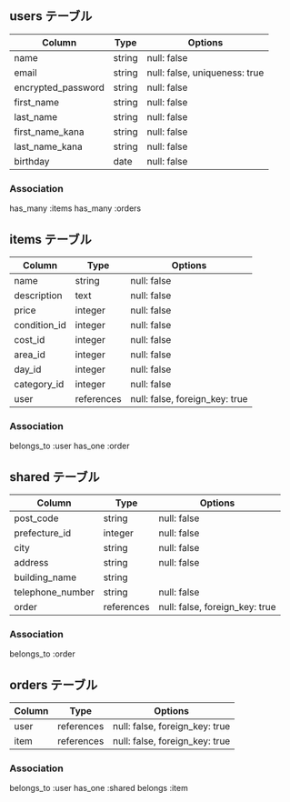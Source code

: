 ## users テーブル

| Column               | Type   | Options                       |
| -------------------- | ------ | ----------------------------- |
| name                 | string | null: false                   |
| email                | string | null: false, uniqueness: true |
| encrypted_password   | string | null: false                   |
| first_name           | string | null: false                   |
| last_name            | string | null: false                   |
| first_name_kana      | string | null: false                   |
| last_name_kana       | string | null: false                   |
| birthday             | date   | null: false                   |

### Association
has_many :items
has_many :orders

## items テーブル

| Column       | Type       | Options                        |
| ------------ | ---------- | ------------------------------ |
| name         | string     | null: false                    |
| description  | text       | null: false                    |
| price        | integer    | null: false                    |
| condition_id | integer    | null: false                    |
| cost_id      | integer    | null: false                    |
| area_id      | integer    | null: false                    |
| day_id       | integer    | null: false                    |
| category_id  | integer    | null: false                    |
| user         | references | null: false, foreign_key: true |

### Association
belongs_to :user
has_one :order

## shared テーブル

| Column           | Type       | Options                        |
| ---------------- | ---------- | ------------------------------ |
| post_code        | string     | null: false                    |
| prefecture_id    | integer    | null: false                    |
| city             | string     | null: false                    |
| address          | string     | null: false                    |
| building_name    | string     |                                |
| telephone_number | string     | null: false                    |
| order            | references | null: false, foreign_key: true |

### Association
belongs_to :order

## orders テーブル

| Column | Type       | Options                        |
| ------ | ---------- | ------------------------------ |
| user   | references | null: false, foreign_key: true |
| item   | references | null: false, foreign_key: true |

### Association
belongs_to :user
has_one :shared
belongs :item